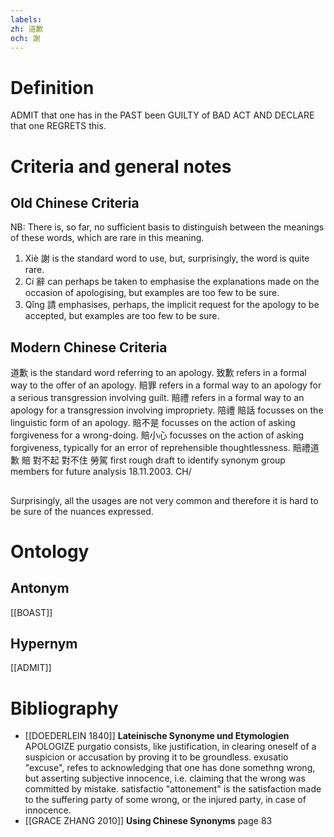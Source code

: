 ```yaml
---
labels: 
zh: 道歉
och: 謝
---
```


# Definition
ADMIT that one has in the PAST been GUILTY of BAD ACT AND DECLARE that one REGRETS this. 
# Criteria and general notes
## Old Chinese Criteria
NB: There is, so far, no sufficient basis to distinguish between the meanings of these words, which are rare in this meaning.
1. Xiè 謝 is the standard word to use, but, surprisingly, the word is quite rare.
2. Cí 辭 can perhaps be taken to emphasise the explanations made on the occasion of apologising, but examples are too few to be sure.
3. Qǐng 請 emphasises, perhaps, the implicit request for the apology to be accepted, but examples are too few to be sure.
## Modern Chinese Criteria
道歉 is the standard word referring to an apology.
致歉 refers in a formal way to the offer of an apology.
賠罪 refers in a formal way to an apology for a serious transgression involving guilt.
賠禮 refers in a formal way to an apology for a transgression involving impropriety.
陪禮
賠話 focusses on the linguistic form of an apology.
賠不是 focusses on the action of asking forgiveness for a wrong-doing.
賠小心 focusses on the action of asking forgiveness, typically for an error of reprehensible thoughtlessness.
賠禮道歉
賠
對不起
對不住
勞駕
first rough draft to identify synonym group members for future analysis 18.11.2003. CH/
## 
Surprisingly, all the usages are not very common and therefore it is hard to be sure of the nuances expressed.
# Ontology

## Antonym
[[BOAST]]
## Hypernym
[[ADMIT]]
# Bibliography
- [[DOEDERLEIN 1840]]
**Lateinische Synonyme und Etymologien** 
APOLOGIZE
purgatio consists, like justification, in clearing oneself of a suspicion or accusation by proving it to be groundless.
exusatio "excuse", refes to acknowledging that one has done somethng wrong, but asserting subjective innocence, i.e. claiming that the wrong was committed by mistake.
satisfactio "attonement" is the satisfaction made to the suffering party of some wrong, or the injured party, in case of innocence.
- [[GRACE ZHANG 2010]]
**Using Chinese Synonyms** page 83

